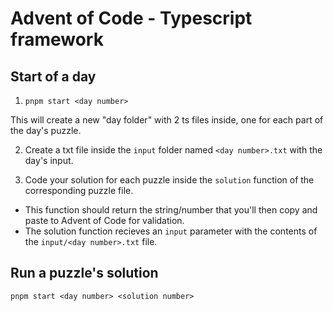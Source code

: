 # Advent of Code - Typescript framework 

## Start of a day

1. `pnpm start <day number>`

This will create a new "day folder" with 2 ts files inside, one for each part of the day's puzzle.

2. Create a txt file inside the `input` folder named `<day number>.txt` with the day's input.

3. Code your solution for each puzzle inside the `solution` function of the corresponding puzzle file.

  - This function should return the string/number that you'll then copy and paste to Advent of Code for validation.
  - The solution function recieves an `input` parameter with the contents of the `input/<day number>.txt` file.

## Run a puzzle's solution

`pnpm start <day number> <solution number>`